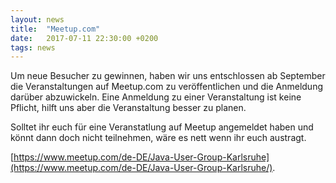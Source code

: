 ```yaml
---
layout: news
title:  "Meetup.com"
date:   2017-07-11 22:30:00 +0200
tags: news
---
```


Um neue Besucher zu gewinnen, haben wir uns entschlossen ab September die Veranstaltungen auf Meetup.com zu veröffentlichen und die Anmeldung darüber abzuwickeln. Eine Anmeldung zu einer Veranstaltung ist keine Pflicht, hilft uns aber die Veranstaltung besser zu planen.

Solltet ihr euch für eine Veranstatlung auf Meetup angemeldet haben und könnt dann doch nicht teilnehmen, wäre es nett wenn ihr euch austragt.

[https://www.meetup.com/de-DE/Java-User-Group-Karlsruhe](https://www.meetup.com/de-DE/Java-User-Group-Karlsruhe/).
